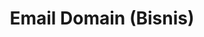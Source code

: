 ---
title: Email Domain (Bisnis)
parent: Mengelola Domain
nav_order: 2
layout: video
caption: Bagaimana Cara Membuat Email Bisnis?
embed: 72EMm4O_MNw
credit: Niagahoster Indonesia
creditUrl: UCEj5t40X7DDIptSCsm4cryw
nextUrl: domain-name-server.html
permalink: email-bisnis.html
---